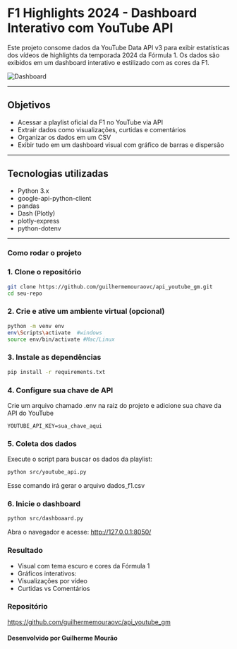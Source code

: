 # F1 Highlights 2024 - Dashboard Interativo com YouTube API

Este projeto consome dados da YouTube Data API v3 para exibir estatísticas dos vídeos de highlights da temporada 2024 da Fórmula 1. Os dados são exibidos em um dashboard interativo e estilizado com as cores da F1.

![Dashboard](https://i.imgur.com/amIHjRz.png) 


---

## Objetivos

- Acessar a playlist oficial da F1 no YouTube via API
- Extrair dados como visualizações, curtidas e comentários
- Organizar os dados em um CSV
- Exibir tudo em um dashboard visual com gráfico de barras e dispersão

---

## Tecnologias utilizadas

- Python 3.x  
- google-api-python-client  
- pandas  
- Dash (Plotly)  
- plotly-express  
- python-dotenv  

---

### Como rodar o projeto

### 1. Clone o repositório
```bash
git clone https://github.com/guilhermemouraovc/api_youtube_gm.git
cd seu-repo
```
### 2. Crie e ative um ambiente virtual (opcional)
```bash
python -m venv env
env\Scripts\activate  #windows
source env/bin/activate #Mac/Linux
```
### 3. Instale as dependências
```bash
pip install -r requirements.txt
```
### 4. Configure sua chave de API 
Crie um arquivo chamado .env na raiz do projeto e adicione sua chave da API do YouTube
```env
YOUTUBE_API_KEY=sua_chave_aqui 
```
### 5. Coleta dos dados
Execute o script para buscar os dados da playlist:
```bash
python src/youtube_api.py
```
Esse comando irá gerar o arquivo dados_f1.csv

### 6. Inicie o dashboard
```bash
python src/dashboaard.py
```
Abra o navegador e acesse:
http://127.0.0.1:8050/

### Resultado
- Visual com tema escuro e cores da Fórmula 1
- Gráficos interativos:
 - Visualizações por vídeo
 - Curtidas vs Comentários

### Repositório
https://github.com/guilhermemouraovc/api_youtube_gm

#### Desenvolvido por Guilherme Mourão

